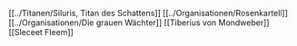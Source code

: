 [[../Titanen/Siluris, Titan des Schattens]]
[[../Organisationen/Rosenkartell]]
[[../Organisationen/Die grauen Wächter]]
[[Tiberius von Mondweber]]
[[Sleceet Fleem]]

